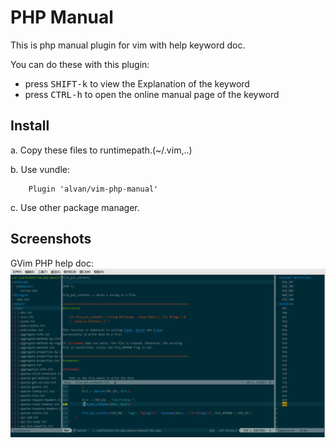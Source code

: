 PHP Manual
==========

This is php manual plugin for vim with help keyword doc.

You can do these with this plugin:

* press <kbd>SHIFT-k</kbd> to view the Explanation of the keyword
* press <kbd>CTRL-h</kbd> to open the online manual page of the keyword

Install
-------

a. Copy these files to runtimepath.(~/.vim,..) 

b. Use vundle:

        Plugin 'alvan/vim-php-manual'

c. Use other package manager.

Screenshots
-----------

GVim PHP help doc:
![doc.png](screenshots/20140829/doc.png)

